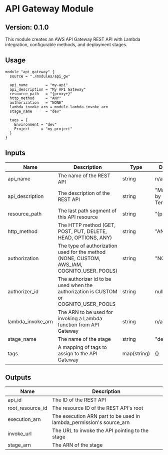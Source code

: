 # API Gateway Module

## Version: 0.1.0

This module creates an AWS API Gateway REST API with Lambda integration, configurable methods, and deployment stages.

## Usage

```hcl
module "api_gateway" {
  source = "./modules/api_gw"

  api_name        = "my-api"
  api_description = "My API Gateway"
  resource_path   = "{proxy+}"
  http_method     = "ANY"
  authorization   = "NONE"
  lambda_invoke_arn = module.lambda.invoke_arn
  stage_name      = "dev"

  tags = {
    Environment = "dev"
    Project     = "my-project"
  }
}
```

## Inputs

| Name | Description | Type | Default | Required |
|------|-------------|------|---------|----------|
| api_name | The name of the REST API | string | n/a | yes |
| api_description | The description of the REST API | string | "Managed by Terraform" | no |
| resource_path | The last path segment of this API resource | string | "{proxy+}" | no |
| http_method | The HTTP method (GET, POST, PUT, DELETE, HEAD, OPTIONS, ANY) | string | "ANY" | no |
| authorization | The type of authorization used for the method (NONE, CUSTOM, AWS_IAM, COGNITO_USER_POOLS) | string | "NONE" | no |
| authorizer_id | The authorizer id to be used when the authorization is CUSTOM or COGNITO_USER_POOLS | string | null | no |
| lambda_invoke_arn | The ARN to be used for invoking a Lambda function from API Gateway | string | n/a | yes |
| stage_name | The name of the stage | string | "dev" | no |
| tags | A mapping of tags to assign to the API Gateway | map(string) | {} | no |

## Outputs

| Name | Description |
|------|-------------|
| api_id | The ID of the REST API |
| root_resource_id | The resource ID of the REST API's root |
| execution_arn | The execution ARN part to be used in lambda_permission's source_arn |
| invoke_url | The URL to invoke the API pointing to the stage |
| stage_arn | The ARN of the stage | 